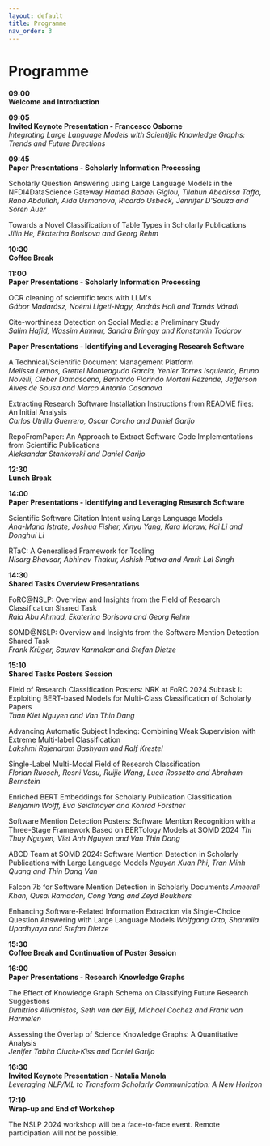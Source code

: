 ```yaml
---
layout: default
title: Programme
nav_order: 3
---
```


# Programme

**09:00 \
Welcome and Introduction**

**09:05	\
Invited Keynote Presentation - Francesco Osborne** \
_Integrating Large Language Models with Scientific Knowledge Graphs: Trends and Future Directions_

**09:45 \
Paper Presentations - Scholarly Information Processing**  

Scholarly Question Answering using Large Language Models in the NFDI4DataScience Gateway 
_Hamed Babaei Giglou, Tilahun Abedissa Taffa, Rana Abdullah, Aida Usmanova, Ricardo Usbeck, Jennifer D'Souza and Sören Auer_

Towards a Novel Classification of Table Types in Scholarly Publications \
_Jilin He, Ekaterina Borisova and Georg Rehm_

**10:30	\
Coffee Break**

**11:00 \
Paper Presentations - Scholarly Information Processing**  

OCR cleaning of scientific texts with LLM's \
_Gábor Madarász, Noémi Ligeti-Nagy, András Holl and Tamás Váradi_

Cite-worthiness Detection on Social Media: a Preliminary Study \
_Salim Hafid, Wassim Ammar, Sandra Bringay and Konstantin Todorov_

**Paper Presentations - Identifying and Leveraging Research Software**  

A Technical/Scientific Document Management Platform \
_Melissa Lemos, Grettel Monteagudo Garcia, Yenier Torres Isquierdo, Bruno Novelli, Cleber Damasceno, Bernardo Florindo Mortari Rezende, Jefferson Alves de Sousa and Marco Antonio Casanova_

Extracting Research Software Installation Instructions from README files: An Initial Analysis \
_Carlos Utrilla Guerrero, Oscar Corcho and Daniel Garijo_

RepoFromPaper: An Approach to Extract Software Code Implementations from Scientific Publications \
_Aleksandar Stankovski and Daniel Garijo_

**12:30	\
Lunch Break**

**14:00 \
Paper Presentations - Identifying and Leveraging Research Software**  

Scientific Software Citation Intent using Large Language Models \
_Ana-Maria Istrate, Joshua Fisher, Xinyu Yang, Kara Moraw, Kai Li and Donghui Li_

RTaC: A Generalised Framework for Tooling \
_Nisarg Bhavsar, Abhinav Thakur, Ashish Patwa and Amrit Lal Singh_

**14:30 \
Shared Tasks Overview Presentations**  

FoRC@NSLP: Overview and Insights from the Field of Research Classification Shared Task \
_Raia Abu Ahmad, Ekaterina Borisova and Georg Rehm_   

SOMD@NSLP: Overview and Insights from the Software Mention Detection Shared Task \
_Frank Krüger, Saurav Karmakar and Stefan Dietze_

**15:10 \
Shared Tasks Posters Session**  

Field of Research Classification Posters: 
NRK at FoRC 2024 Subtask I: Exploiting BERT-based Models for Multi-Class Classification of Scholarly Papers \
_Tuan Kiet Nguyen and Van Thin Dang_

Advancing Automatic Subject Indexing: Combining Weak Supervision with Extreme Multi-label Classification \
_Lakshmi Rajendram Bashyam and Ralf Krestel_

Single-Label Multi-Modal Field of Research Classification \
_Florian Ruosch, Rosni Vasu, Ruijie Wang, Luca Rossetto and Abraham Bernstein_

Enriched BERT Embeddings for Scholarly Publication Classification \
_Benjamin Wolff, Eva Seidlmayer and Konrad Förstner_

Software Mention Detection Posters: 
Software Mention Recognition with a Three-Stage Framework Based on BERTology Models at SOMD 2024 
_Thi Thuy Nguyen, Viet Anh Nguyen and Van Thin Dang_

ABCD Team at SOMD 2024: Software Mention Detection in Scholarly Publications with Large Language Models 
_Nguyen Xuan Phi, Tran Minh Quang and Thin Dang Van_

Falcon 7b for Software Mention Detection in Scholarly Documents 
_Ameerali Khan, Qusai Ramadan, Cong Yang and Zeyd Boukhers_

Enhancing Software-Related Information Extraction via Single-Choice Question Answering with Large Language Models 
_Wolfgang Otto, Sharmila Upadhyaya and Stefan Dietze_


**15:30 \
Coffee Break and Continuation of Poster Session**

**16:00 \
Paper Presentations - Research Knowledge Graphs** 

The Effect of Knowledge Graph Schema on Classifying Future Research Suggestions \
_Dimitrios Alivanistos, Seth van der Bijl, Michael Cochez and Frank van Harmelen_

Assessing the Overlap of Science Knowledge Graphs: A Quantitative Analysis \
_Jenifer Tabita Ciuciu-Kiss and Daniel Garijo_

**16:30	\
Invited Keynote Presentation - Natalia Manola** \
_Leveraging NLP/ML to Transform Scholarly Communication: A New Horizon_

**17:10 \
Wrap-up and End of Workshop**


The NSLP 2024 workshop will be a face-to-face event. Remote participation will not be possible.

